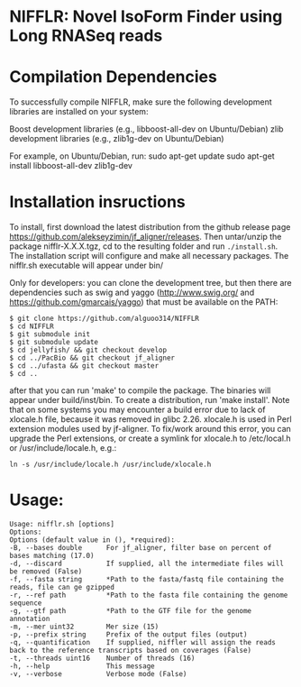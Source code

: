 # NIFFLR: Novel IsoForm Finder using Long RNASeq reads

# Compilation Dependencies
To successfully compile NIFFLR, make sure the following development libraries are installed on your system:

Boost development libraries (e.g., libboost-all-dev on Ubuntu/Debian)
zlib development libraries (e.g., zlib1g-dev on Ubuntu/Debian)

For example, on Ubuntu/Debian, run:
sudo apt-get update
sudo apt-get install libboost-all-dev zlib1g-dev

# Installation insructions

To install, first download the latest distribution from the github release page https://github.com/alekseyzimin/jf_aligner/releases. Then untar/unzip the package nifflr-X.X.X.tgz, cd to the resulting folder and run `./install.sh`.  The installation script will configure and make all necessary packages.  The nifflr.sh executable will appear under bin/

Only for developers:  you can clone the development tree, but then there are dependencies such as swig and yaggo (http://www.swig.org/ and https://github.com/gmarcais/yaggo) that must be available on the PATH:

```
$ git clone https://github.com/alguoo314/NIFFLR
$ cd NIFFLR
$ git submodule init
$ git submodule update
$ cd jellyfish/ && git checkout develop
$ cd ../PacBio && git checkout jf_aligner
$ cd ../ufasta && git checkout master
$ cd ..
```
after that you can run 'make' to compile the package.  The binaries will appear under build/inst/bin.  To create a distribution, run 'make install'.
Note that on some systems you may encounter a build error due to lack of xlocale.h file, because it was removed in glibc 2.26.  xlocale.h is used in Perl extension modules used by jf-aligner.  To fix/work around this error, you can upgrade the Perl extensions, or create a symlink for xlocale.h to /etc/local.h or /usr/include/locale.h, e.g.:
```
ln -s /usr/include/locale.h /usr/include/xlocale.h
```

# Usage:
```
Usage: nifflr.sh [options]
Options:
Options (default value in (), *required):
-B, --bases double      For jf_aligner, filter base on percent of bases matching (17.0)
-d, --discard           If supplied, all the intermediate files will be removed (False)
-f, --fasta string      *Path to the fasta/fastq file containing the reads, file can ge gzipped
-r, --ref path          *Path to the fasta file containing the genome sequence
-g, --gtf path          *Path to the GTF file for the genome annotation
-m, --mer uint32        Mer size (15)
-p, --prefix string     Prefix of the output files (output)
-q, --quantification    If supplied, niffler will assign the reads back to the reference transcripts based on coverages (False)
-t, --threads uint16    Number of threads (16)
-h, --help              This message
-v, --verbose           Verbose mode (False)
```

